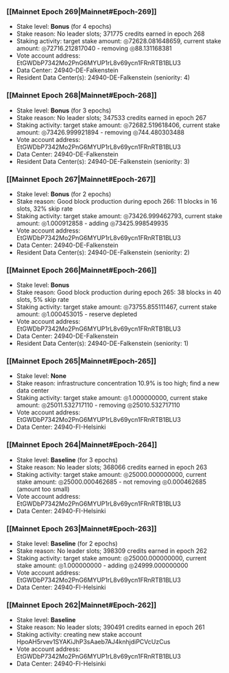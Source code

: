 ### [[Mainnet Epoch 269|Mainnet#Epoch-269]]
* Stake level: **Bonus** (for 4 epochs)
* Stake reason: No leader slots; 371775 credits earned in epoch 268
* Staking activity: target stake amount: ◎72628.081648659, current stake amount: ◎72716.212817040 - removing ◎88.131168381
* Vote account address: EtGWDbP7342Mo2PnG6MYUP1rL8v69ycn1FRnRTB1BLU3
* Data Center: 24940-DE-Falkenstein
* Resident Data Center(s): 24940-DE-Falkenstein (seniority: 4)
### [[Mainnet Epoch 268|Mainnet#Epoch-268]]
* Stake level: **Bonus** (for 3 epochs)
* Stake reason: No leader slots; 347533 credits earned in epoch 267
* Staking activity: target stake amount: ◎72682.519618406, current stake amount: ◎73426.999921894 - removing ◎744.480303488
* Vote account address: EtGWDbP7342Mo2PnG6MYUP1rL8v69ycn1FRnRTB1BLU3
* Data Center: 24940-DE-Falkenstein
* Resident Data Center(s): 24940-DE-Falkenstein (seniority: 3)
### [[Mainnet Epoch 267|Mainnet#Epoch-267]]
* Stake level: **Bonus** (for 2 epochs)
* Stake reason: Good block production during epoch 266: 11 blocks in 16 slots, 32% skip rate
* Staking activity: target stake amount: ◎73426.999462793, current stake amount: ◎1.000912858 - adding ◎73425.998549935
* Vote account address: EtGWDbP7342Mo2PnG6MYUP1rL8v69ycn1FRnRTB1BLU3
* Data Center: 24940-DE-Falkenstein
* Resident Data Center(s): 24940-DE-Falkenstein (seniority: 2)
### [[Mainnet Epoch 266|Mainnet#Epoch-266]]
* Stake level: **Bonus**
* Stake reason: Good block production during epoch 265: 38 blocks in 40 slots, 5% skip rate
* Staking activity: target stake amount: ◎73755.855111467, current stake amount: ◎1.000453015 - reserve depleted
* Vote account address: EtGWDbP7342Mo2PnG6MYUP1rL8v69ycn1FRnRTB1BLU3
* Data Center: 24940-DE-Falkenstein
* Resident Data Center(s): 24940-DE-Falkenstein (seniority: 1)
### [[Mainnet Epoch 265|Mainnet#Epoch-265]]
* Stake level: **None**
* Stake reason: infrastructure concentration 10.9% is too high; find a new data center
* Staking activity: target stake amount: ◎1.000000000, current stake amount: ◎25011.532717110 - removing ◎25010.532717110
* Vote account address: EtGWDbP7342Mo2PnG6MYUP1rL8v69ycn1FRnRTB1BLU3
* Data Center: 24940-FI-Helsinki
### [[Mainnet Epoch 264|Mainnet#Epoch-264]]
* Stake level: **Baseline** (for 3 epochs)
* Stake reason: No leader slots; 368066 credits earned in epoch 263
* Staking activity: target stake amount: ◎25000.000000000, current stake amount: ◎25000.000462685 - not removing ◎0.000462685 (amount too small)
* Vote account address: EtGWDbP7342Mo2PnG6MYUP1rL8v69ycn1FRnRTB1BLU3
* Data Center: 24940-FI-Helsinki
### [[Mainnet Epoch 263|Mainnet#Epoch-263]]
* Stake level: **Baseline** (for 2 epochs)
* Stake reason: No leader slots; 398309 credits earned in epoch 262
* Staking activity: target stake amount: ◎25000.000000000, current stake amount: ◎1.000000000 - adding ◎24999.000000000
* Vote account address: EtGWDbP7342Mo2PnG6MYUP1rL8v69ycn1FRnRTB1BLU3
* Data Center: 24940-FI-Helsinki
### [[Mainnet Epoch 262|Mainnet#Epoch-262]]
* Stake level: **Baseline**
* Stake reason: No leader slots; 390491 credits earned in epoch 261
* Staking activity: creating new stake account HpoAH5rvev1SYAKiJhP3sAaeb7AJ4knhjdiPCVcUzCus
* Vote account address: EtGWDbP7342Mo2PnG6MYUP1rL8v69ycn1FRnRTB1BLU3
* Data Center: 24940-FI-Helsinki